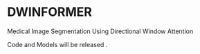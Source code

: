 # DWINFORMER
Medical Image Segmentation Using Directional Window Attention


Code and Models will be released .
